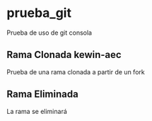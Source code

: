 # prueba_git
Prueba de uso de git consola

## Rama Clonada kewin-aec
Prueba de una rama clonada a partir de un fork

## Rama Eliminada
La rama se eliminará
